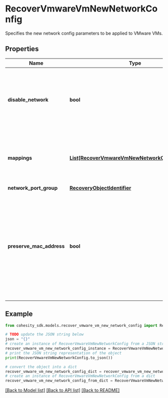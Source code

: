 # RecoverVmwareVmNewNetworkConfig

Specifies the new network config parameters to be applied to VMware VMs.

## Properties

Name | Type | Description | Notes
------------ | ------------- | ------------- | -------------
**disable_network** | **bool** | Specifies whether the attached network should be left in disabled state. Default is false | [optional] 
**mappings** | [**List[RecoverVmwareVmNewNetworkConfigMapping]**](RecoverVmwareVmNewNetworkConfigMapping.md) | Specifies the target network mapping for each VM&#39;s network adapter. | [optional] 
**network_port_group** | [**RecoveryObjectIdentifier**](RecoveryObjectIdentifier.md) |  | [optional] 
**preserve_mac_address** | **bool** | If this is true and we are attaching to a new network entity, then the VM&#39;s MAC address will be preserved on the new network. Default value is false. | [optional] 

## Example

```python
from cohesity_sdk.models.recover_vmware_vm_new_network_config import RecoverVmwareVmNewNetworkConfig

# TODO update the JSON string below
json = "{}"
# create an instance of RecoverVmwareVmNewNetworkConfig from a JSON string
recover_vmware_vm_new_network_config_instance = RecoverVmwareVmNewNetworkConfig.from_json(json)
# print the JSON string representation of the object
print(RecoverVmwareVmNewNetworkConfig.to_json())

# convert the object into a dict
recover_vmware_vm_new_network_config_dict = recover_vmware_vm_new_network_config_instance.to_dict()
# create an instance of RecoverVmwareVmNewNetworkConfig from a dict
recover_vmware_vm_new_network_config_from_dict = RecoverVmwareVmNewNetworkConfig.from_dict(recover_vmware_vm_new_network_config_dict)
```
[[Back to Model list]](../README.md#documentation-for-models) [[Back to API list]](../README.md#documentation-for-api-endpoints) [[Back to README]](../README.md)


